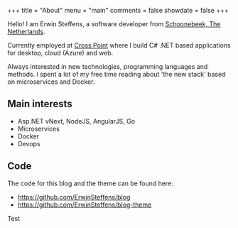 +++
title = "About"
menu = "main"
comments = false
showdate = false
+++

Hello! I am Erwin Steffens, a software developer from [Schoonebeek, The Netherlands](https://nl.wikipedia.org/wiki/Schoonebeek).

Currently employed at [Cross Point](http://www.crosspoint.nl) where I build C# .NET based applications for desktop, cloud (Azure) and web. 

Always interested in new technologies, programming languages and methods. I spent a lot of my free time reading about 'the new stack' based on microservices and Docker.

## Main interests

* Asp.NET vNext, NodeJS, AngularJS, Go
* Microservices
* Docker 
* Devops

## Code

The code for this blog and the theme can be found here:
 
* https://github.com/ErwinSteffens/blog
* https://github.com/ErwinSteffens/blog-theme

Test